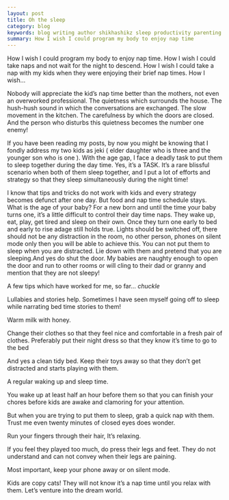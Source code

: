 ```yaml
---
layout: post
title: Oh the sleep
category: blog
keywords: blog writing author shikhashikz sleep productivity parenting
summary: How I wish I could program my body to enjoy nap time
---
```


How I wish I could program my body to enjoy nap time. How I wish I could take naps and not wait for the night to descend. How I wish I could take a nap with my kids when they were enjoying their brief nap times. How I wish…

Nobody will appreciate the kid’s nap time better than the mothers, not even an overworked professional. The quietness which surrounds the house. The hush-hush sound in which the conversations are exchanged. The slow movement in the kitchen. The carefulness by which the doors are closed. And the person who disturbs this quietness becomes the number one enemy!

If you have been reading my posts, by now you might be knowing that I fondly address my two kids as jeki ( elder daughter who is three and the younger son who is one ). With the age gap, I face a deadly task to put them to sleep together during the day time. Yes, it’s a TASK. It’s a rare blissful scenario when both of them sleep together, and I put a lot of efforts and strategy so that they sleep simultaneously during the night time!

I know that tips and tricks do not work with kids and every strategy becomes defunct after one day. But food and nap time schedule stays.
What is the age of your baby? For a new born and until the time your baby turns one, it’s a little difficult to control their day time naps. They wake up, eat, play, get tired and sleep on their own. Once they turn one early to bed and early to rise adage still holds true. Lights should be switched off, there should not be any distraction in the room, no other person, phones on silent mode only then you will be able to achieve this. You can not put them to sleep when you are distracted. Lie down with them and pretend that you are sleeping.And yes do shut the door. My babies are naughty enough to open the door and run to other rooms or will cling to their dad or granny and mention that they are not sleepy!

A few tips which have worked for me, so far… *chuckle*

Lullabies and stories help. Sometimes I have seen myself going off to sleep while narrating bed time stories to them!

Warm milk with honey.

Change their clothes so that they feel nice and comfortable in a fresh pair of clothes. Preferably put their night dress so that they know it’s time to go to the bed

And yes a clean tidy bed. Keep their toys away so that they don’t get distracted and starts playing with them.

A regular waking up and sleep time.

You wake up at least half an hour before them so that you can finish your chores before kids are awake and clamoring for your attention.

But when you are trying to put them to sleep, grab a quick nap with them. Trust me even twenty minutes of closed eyes does wonder.

Run your fingers through their hair, It’s relaxing.

If you feel they played too much, do press their legs and feet. They do not understand and can not convey when their legs are paining.

Most important, keep your phone away or on silent mode.

Kids are copy cats! They will not know it’s a nap time until you relax with them. Let’s venture into the dream world.

